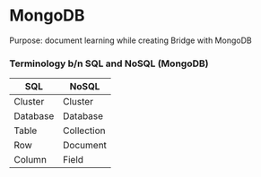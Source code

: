 # MongoDB

Purpose: document learning while creating Bridge with MongoDB

### Terminology b/n SQL and NoSQL (MongoDB)

| SQL      | NoSQL      |
| -------- | ---------- |
| Cluster  | Cluster    |
| Database | Database   |
| Table    | Collection |
| Row      | Document   |
| Column   | Field      |
